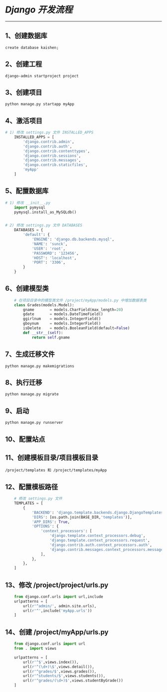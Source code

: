 # ***Django 开发流程***

------

## 1、创建数据库

```
create database kaishen;
```



## 2、创建工程

```
django-admin startproject project
```



## 3、创建项目

```
python manage.py startapp myApp
```



## 4、激活项目

```python
# 1) 修改 settings.py 文件 INSTALLED_APPS
    INSTALLED_APPS = [
        'django.contrib.admin',
        'django.contrib.auth',
        'django.contrib.contenttypes',
        'django.contrib.sessions',
        'django.contrib.messages',
        'django.contrib.staticfiles',
        'myApp'
    ]
```



## 5、配置数据库

```python
# 1) 修改 __init__.py
    import pymysql
    pymysql.install_as_MySQLdb()


# 2) 修改 settings.py 文件 DATABASES
    DATABASES = {
        'default': {
            'ENGINE': 'django.db.backends.mysql',
            'NAME': 'sunck',
            'USER': 'root',
            'PASSWORD': '123456',
            'HOST': 'localhost',
            'PORT': '3306',
        }
    }
```



## 6、创建模型类 

```python
	# 在项目目录中的模型类文件 /project/myApp/models.py 中增加数据表类
    class Grades(models.Model):
        gname       = models.CharField(max_length=20)
        gdate       = models.DateTimeField()
        ggirlnum    = models.IntegerField()
        gboynum     = models.IntegerField()
        isDelete    = models.BooleanField(default=False)
        def __str__(self):
            return self.gname
```



## 7、生成迁移文件

    python manage.py makemigrations



## 8、执行迁移

    python manage.py migrate



## 9、启动

    python manage.py runserver



## 10、配置站点



## 11、创建模板目录/项目模板目录

    /project/templates 和 /project/templates/myApp



## 12、配置模板路径

```python
	# 修改 settings.py 文件
    TEMPLATES = [
        {
            'BACKEND': 'django.template.backends.django.DjangoTemplates',
            'DIRS': [os.path.join(BASE_DIR,'templates')],
            'APP_DIRS': True,
            'OPTIONS': {
                'context_processors': [
                    'django.template.context_processors.debug',
                    'django.template.context_processors.request',
                    'django.contrib.auth.context_processors.auth',
                    'django.contrib.messages.context_processors.messages',
                ],
            },
        },
    ]
```



## 13、修改 /project/project/urls.py   

```python
    from django.conf.urls import url,include
    urlpatterns = [
        url(r'^admin/', admin.site.urls),
        url(r'^',include('myApp.urls'))
    ]
```



## 14、创建  /project/myApp/urls.py

```python
    from django.conf.urls import url
    from . import views

    urlpatterns = [
        url(r'^$',views.index()),
        url(r'^(\d+)\$',views.detail()),
        url(r'^grades/$',views.grades()),
        url(r'^students/$',views.students()),
        url(r'^grades/(\d+)$',views.studentByGrade())
    ]
```